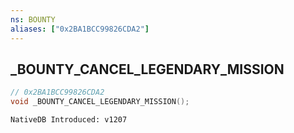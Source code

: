 ```yaml
---
ns: BOUNTY
aliases: ["0x2BA1BCC99826CDA2"]
---
```

## _BOUNTY_CANCEL_LEGENDARY_MISSION

```c
// 0x2BA1BCC99826CDA2
void _BOUNTY_CANCEL_LEGENDARY_MISSION();
```

```
NativeDB Introduced: v1207
```

